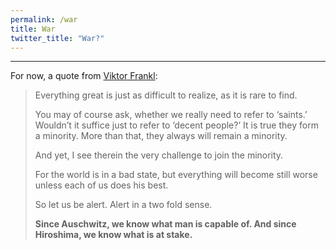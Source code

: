 ```yaml
---
permalink: /war
title: War
twitter_title: "War?"
---
```


---

For now, a quote from [Viktor Frankl](https://www.amazon.com/Mans-Search-Meaning-Viktor-Frankl/dp/0671023373):

> Everything great is just as difficult to realize, as it is rare to find. 
>
> You may of course ask, whether we really need to refer to ‘saints.’ Wouldn’t it suffice just to refer to ‘decent people?’ It is true they form a minority. More than that, they always will remain a minority.
>
> And yet, I see therein the very challenge to join the minority.
>
> For the world is in a bad state, but everything will become still worse unless each of us does his best.
>
> So let us be alert. Alert in a two fold sense.
>
> **Since Auschwitz, we know what man is capable of. And since Hiroshima, we know what is at stake.**


